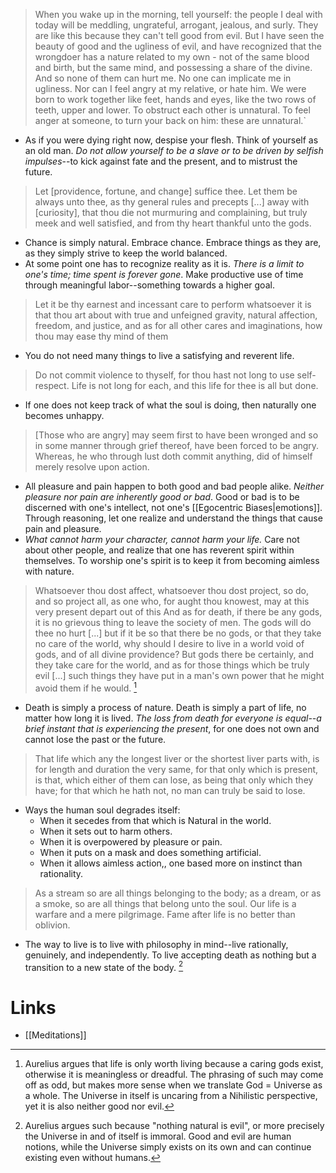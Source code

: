 > When you wake up in the morning, tell yourself: the people I deal with today will be meddling, ungrateful, arrogant, jealous, and surly. They are like this because they can't tell good from evil. But I have seen the beauty of good and the ugliness of evil, and have recognized that the wrongdoer has a nature related to my own - not of the same blood and birth, but the same mind, and possessing a share of the divine. And so none of them can hurt me. No one can implicate me in ugliness. Nor can I feel angry at my relative, or hate him. We were born to work together like feet, hands and eyes, like the two rows of teeth, upper and lower. To obstruct each other is unnatural. To feel anger at someone, to turn your back on him: these are unnatural.`

* As if you were dying right now, despise your flesh. Think of yourself as an old man. *Do not allow yourself to be a slave or to be driven by selfish impulses*--to kick against fate and the present, and to mistrust the future.

> Let \[providence, fortune, and change] suffice thee. Let them be always unto thee, as thy general rules and precepts \[...] away with \[curiosity], that thou die not murmuring and complaining, but truly meek and well satisfied, and from thy heart thankful unto the gods.

* Chance is simply natural. Embrace chance. Embrace things as they are, as they simply strive to keep the world balanced.
* At some point one has to recognize reality as it is. *There is a limit to one's time; time spent is forever gone*. Make productive use of time through meaningful labor--something towards a higher goal.

> Let it be thy earnest and incessant care to perform whatsoever it is that thou art about with true and unfeigned gravity, natural affection, freedom, and justice, and as for all other cares and imaginations, how thou may ease thy mind of them

* You do not need many things to live a satisfying and reverent life.

> Do not commit violence to thyself, for thou hast not long to use self-respect. Life is not long for each, and this life for thee is all but done.

* If one does not keep track of what the soul is doing, then naturally one becomes unhappy. 

> \[Those who are angry] may seem first to have been wronged and so in some manner through grief thereof, have been forced to be angry. Whereas, he who through lust doth commit anything, did of himself merely resolve upon action.
> 
* All pleasure and pain happen to both good and bad people alike. *Neither pleasure nor pain are inherently good or bad*. Good or bad is to be discerned with one's intellect, not one's [[Egocentric Biases|emotions]].  Through reasoning, let one realize and understand the things that cause pain and pleasure.
* *What cannot harm your character, cannot harm your life.* Care not about other people, and realize that one has reverent spirit within themselves. To worship one's spirit is to keep it from becoming aimless with nature.

> Whatsoever thou dost affect, whatsoever thou dost project, so do, and so project all, as one who, for aught thou knowest, may at this very present depart out of this And as for death, if there be any gods, it is no grievous thing to leave the society of men. The gods will do thee no hurt \[...] but if it be so that there be no gods, or that they take no care of the world, why should I desire to live in a world void of gods, and of all divine providence? But gods there be certainly, and they take care for the world, and as for those things which be truly evil \[...] such things they have put in a man's own power that he might avoid them if he would. [^2a]

 [^2a]:Aurelius argues that life is only worth living because a caring gods exist, otherwise it is meaningless or dreadful. The phrasing of such may come off as odd, but makes more sense when we translate God = Universe as a whole. The Universe in itself is uncaring from a Nihilistic perspective, yet it is also neither good nor evil. 

* Death is simply a process of nature. Death is simply a part of life, no matter how long it is lived. *The loss from death for everyone is equal--a brief instant that is experiencing the present*, for one does not own and cannot lose the past or the future.

> That life which any the longest liver or the shortest liver parts with, is for length and duration the very same, for that only which is present, is that, which either of them can lose, as being that only which they have; for that which he hath not, no man can truly be said to lose. 

* Ways the human soul degrades itself:
	* When it secedes from that which is Natural in the world.
	* When it sets out to harm others.
	* When it is overpowered by pleasure or pain.
	* When it puts on a mask and does something artificial.
	* When it allows aimless action,, one based more on instinct than rationality.

> As a stream so are all things belonging to the body; as a dream, or as a smoke, so are all things that belong unto the soul. Our life is a warfare and a mere pilgrimage. Fame after life is no better than oblivion. 

* The way to live is to live with philosophy in mind--live rationally, genuinely, and independently. To live accepting death as nothing but a transition to a new state of the body. [^2b]

[^2b]: Aurelius argues such because "nothing natural is evil", or more precisely the Universe in and of itself is immoral. Good and evil are human notions, while the Universe simply exists on its own and can continue existing even without humans.
# Links
* [[Meditations]]